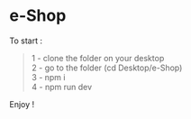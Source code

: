 # e-Shop

To start :
> 1 - clone the folder on your desktop  
> 2 - go to the folder (cd Desktop/e-Shop)  
> 3 - npm i  
> 4 - npm run dev  

 Enjoy !
